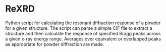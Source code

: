 # ReXRD
Python script for calculating the resonant diffraction response of a powder for a given structure. 
The script can parse a simple CIF file to extract a structure and then calculate the response of 
specified Bragg peaks across a given x-ray energy range.  Averages over equivalent or overlapped 
peaks as appropriate for powder diffraction are made.
